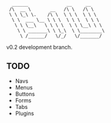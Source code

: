 ```
  ______              __     __
 /\  __ \       __   /\ \   /\ \
 \ \ \_\ \.    /\ \  \ \ \  \ \ \
  \ \  ___ \__ \ \ \  \ \ \  \ \ \
   \ \ \__\   \ \ \ \  \ \ \__\ \ \
    \ \ _______\ \ \_\  \ \________\   
     \ /______/   \/_/   \/_______/
```

v0.2 development branch.

## TODO

* Navs
* Menus
* Buttons
* Forms
* Tabs
* Plugins